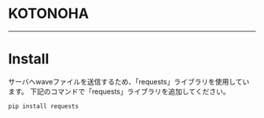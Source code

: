 # KOTONOHA
---

# Install

サーバへwaveファイルを送信するため、「requests」ライブラリを使用しています。
下記のコマンドで「requests」ライブラリを追加してください。

```
pip install requests
``` 